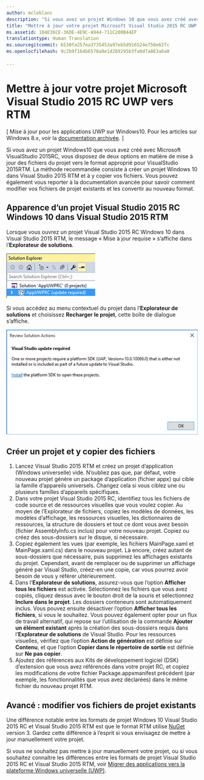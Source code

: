 ```yaml
---
author: mcleblanc
description: "Si vous avez un projet Windows 10 que vous avez créé avec Microsoft Visual Studio 2015 RC, vous disposez de deux options en matière de mise à jour des fichiers du projet vers le format approprié pour Visual Studio 2015 RTM."
title: "Mettre à jour votre projet Microsoft Visual Studio 2015 RC UWP vers RTM"
ms.assetid: 104E36CE-36DE-4E9C-A944-711C200B44EF
translationtype: Human Translation
ms.sourcegitcommit: 6530fa257ea3735453a97eb5d916524e750e62fc
ms.openlocfilehash: 9c2b9f164b6578a9e1d269295b3fa0d7a863a6a0

---
```


# Mettre à jour votre projet Microsoft Visual Studio 2015 RC UWP vers RTM

\[ Mise à jour pour les applications UWP sur Windows10. Pour les articles sur Windows 8.x, voir la [documentation archivée](http://go.microsoft.com/fwlink/p/?linkid=619132). \]

Si vous avez un projet Windows10 que vous avez créé avec Microsoft VisualStudio 2015RC, vous disposez de deux options en matière de mise à jour des fichiers du projet vers le format approprié pour VisualStudio 2015RTM. La méthode recommandée consiste à créer un projet Windows 10 dans Visual Studio 2015 RTM et à y copier vos fichiers. Vous pouvez également vous reporter à la documentation avancée pour savoir comment modifier vos fichiers de projet existants et les convertir au nouveau format.

## Apparence d’un projet Visual Studio 2015 RC Windows 10 dans Visual Studio 2015 RTM

Lorsque vous ouvrez un projet Visual Studio 2015 RC Windows 10 dans Visual Studio 2015 RTM, le message « Mise à jour requise » s’affiche dans l’**Explorateur de solutions**.

![Mise à jour requise](images/vsrc-to-rtm/solution-explorer.png)

Si vous accédez au menu contextuel du projet dans l’**Explorateur de solutions** et choisissez **Recharger le projet**, cette boîte de dialogue s’affiche.

![Mise à jour de VisualStudio requise](images/vsrc-to-rtm/reload-project.png)

## Créer un projet et y copier des fichiers

1.  Lancez Visual Studio 2015 RTM et créez un projet d’application (Windows universelle) vide. N’oubliez pas que, par défaut, votre nouveau projet génère un package d’application (fichier appx) qui cible la famille d’appareils universels. Changez cela si vous ciblez une ou plusieurs familles d’appareils spécifiques.
2.  Dans votre projet Visual Studio 2015 RC, identifiez tous les fichiers de code source et de ressources visuelles que vous voulez copier. Au moyen de l’Explorateur de fichiers, copiez les modèles de données, les modèles d’affichage, les ressources visuelles, les dictionnaires de ressources, la structure de dossiers et tout ce dont vous avez besoin (fichier AssemblyInfo.cs inclus) pour votre nouveau projet. Copiez ou créez des sous-dossiers sur le disque, si nécessaire.
3.  Copiez également les vues (par exemple, les fichiers MainPage.xaml et MainPage.xaml.cs) dans le nouveau projet. Là encore, créez autant de sous-dossiers que nécessaire, puis supprimez les affichages existants du projet. Cependant, avant de remplacer ou de supprimer un affichage généré par Visual Studio, créez-en une copie, car vous pourrez avoir besoin de vous y référer ultérieurement.
4.  Dans l’**Explorateur de solutions**, assurez-vous que l’option **Afficher tous les fichiers** est activée. Sélectionnez les fichiers que vous avez copiés, cliquez dessus avec le bouton droit de la souris et sélectionnez **Inclure dans le projet**. Les dossiers conteneurs sont automatiquement inclus. Vous pouvez ensuite désactiver l’option **Afficher tous les fichiers**, si vous le souhaitez. Vous pouvez également opter pour un flux de travail alternatif, qui repose sur l’utilisation de la commande **Ajouter un élément existant** après la création des sous-dossiers requis dans l’**Explorateur de solutions** de Visual Studio. Pour les ressources visuelles, vérifiez que l’option **Action de génération** est définie sur **Contenu**, et que l’option **Copier dans le répertoire de sortie** est définie sur **Ne pas copier**.
5.  Ajoutez des références aux Kits de développement logiciel (DSK) d’extension que vous avez référencés dans votre projet RC, et copiez les modifications de votre fichier Package.appxmanifest précédent (par exemple, les fonctionnalités que vous avez déclarées) dans le même fichier du nouveau projet RTM.

## Avancé : modifier vos fichiers de projet existants

Une différence notable entre les formats de projet Windows 10 Visual Studio 2015 RC et Visual Studio 2015 RTM est que le format RTM utilise [NuGet](http://docs.nuget.org/) version 3. Gardez cette différence à l’esprit si vous envisagez de mettre à jour manuellement votre projet.

Si vous ne souhaitez pas mettre à jour manuellement votre projet, ou si vous souhaitez connaître les différences entre les formats de projet Visual Studio 2015 RC et Visual Studio 2015 RTM, voir [Migrer des applications vers la plateforme Windows universelle (UWP)](http://msdn.microsoft.com/library/mt148501.aspx).




<!--HONumber=Jun16_HO4-->


